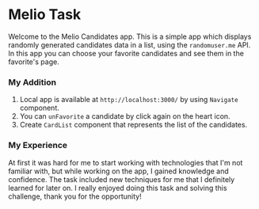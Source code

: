 # Melio Task
Welcome to the Melio Candidates app.
This is a simple app which displays randomly generated candidates data in a list, using the `randomuser.me` API. In this app you can choose your favorite candidates and see them in the favorite's page.



### My Addition
1. Local app is available at `http://localhost:3000/` by using `Navigate` component.
2. You can `unFavorite` a candidate by click again on the heart icon.
3. Create `CardList` component that represents the list of the candidates.

### My Experience
At first it was hard for me to start working with technologies that I'm not familiar with, but while working on the app, I gained knowledge and confidence.
The task included new techniques for me that I definitely learned for later on.
I really enjoyed doing this task and solving this challenge, thank you for the opportunity!
